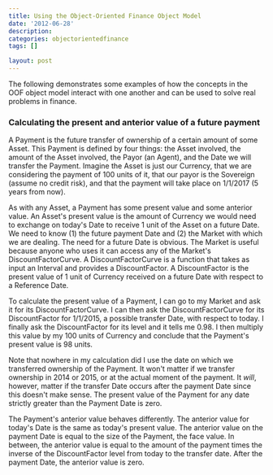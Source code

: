 ```yaml
---
title: Using the Object-Oriented Finance Object Model
date: '2012-06-28'
description:
categories: objectorientedfinance
tags: []

layout: post
---
```


The following demonstrates some examples of how the concepts in the OOF object model interact with one another and can be used to solve real problems in finance.

### Calculating the present and anterior value of a future payment

A Payment is the future transfer of ownership of a certain amount of some Asset. This Payment is defined by four things: the Asset involved, the amount of the Asset involved, the Payor (an Agent), and the Date we will transfer the Payment. Imagine the Asset is just our Currency, that we are considering the payment of 100 units of it, that our payor is the Sovereign (assume no credit risk), and that the payment will take place on 1/1/2017 (5 years from now).

As with any Asset, a Payment has some present value and some anterior value. An Asset's present value is the amount of Currency we would need to exchange on today's Date to receive 1 unit of the Asset on a future Date. We need to know (1) the future payment Date and (2) the Market with which we are dealing. The need for a future Date is obvious. The Market is useful because anyone who uses it can access any of the Market's DiscountFactorCurve. A DiscountFactorCurve is a function that takes as input an Interval and provides a DiscountFactor. A DiscountFactor is the present value of 1 unit of Currency received on a future Date with respect to a Reference Date.

To calculate the present value of a Payment, I can go to my Market and ask it for its DiscountFactorCurve. I can then ask the DiscountFactorCurve for its DiscountFactor for 1/1/2015, a possible transfer Date, with respect to today. I finally ask the DiscountFactor for its level and it tells me 0.98. I then multiply this value by my 100 units of Currency and conclude that the Payment's present value is 98 units.

Note that nowhere in my calculation did I use the date on which we transferred ownership of the Payment. It won't matter if we transfer ownership in 2014 or 2015, or at the actual moment of the payment. It *will*, however, matter if the transfer Date occurs after the payment Date since this doesn't make sense. The present value of the Payment for any date strictly greater than the Payment Date is zero.

The Payment's anterior value behaves differently. The anterior value for today's Date is the same as today's present value. The anterior value on the payment Date is equal to the size of the Payment, the face value. In between, the anterior value is equal to the amount of the payment times the inverse of the DiscountFactor level from today to the transfer date. After the payment Date, the anterior value is zero.
